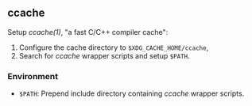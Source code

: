 ## ccache

Setup *ccache(1)*, "a fast C/C++ compiler cache":

1. Configure the cache directory to `$XDG_CACHE_HOME/ccache`,
2. Search for *ccache* wrapper scripts and setup `$PATH`.

### Environment

- `$PATH`: Prepend include directory containing *ccache* wrapper scripts.
